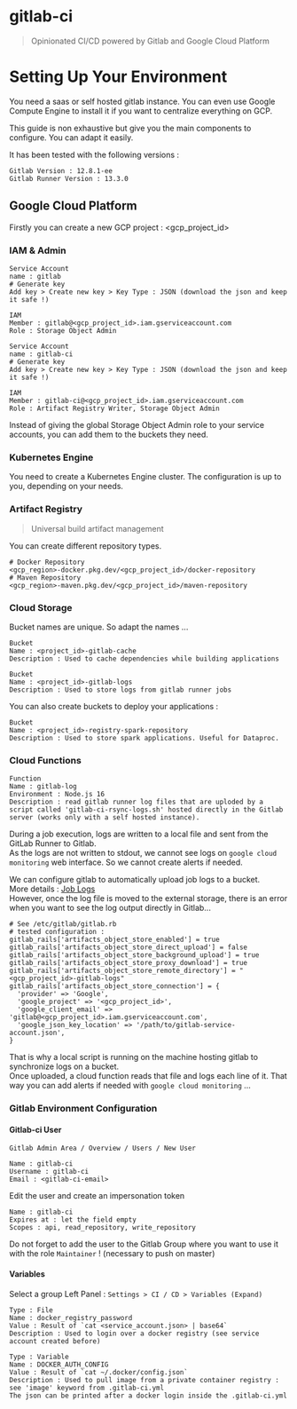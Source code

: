 # gitlab-ci
> Opinionated CI/CD powered by Gitlab and Google Cloud Platform

# Setting Up Your Environment

You need a saas or self hosted gitlab instance. You can even use Google Compute Engine to install it if you want to centralize everything on GCP.  

This guide is non exhaustive but give you the main components to configure. You can adapt it easily.

It has been tested with the following versions :
```
Gitlab Version : 12.8.1-ee
Gitlab Runner Version : 13.3.0
```

## Google Cloud Platform

Firstly you can create a new GCP project : <gcp_project_id>

### IAM & Admin

```
Service Account 
name : gitlab
# Generate key
Add key > Create new key > Key Type : JSON (download the json and keep it safe !)

IAM
Member : gitlab@<gcp_project_id>.iam.gserviceaccount.com
Role : Storage Object Admin
```

```
Service Account 
name : gitlab-ci
# Generate key
Add key > Create new key > Key Type : JSON (download the json and keep it safe !)

IAM
Member : gitlab-ci@<gcp_project_id>.iam.gserviceaccount.com
Role : Artifact Registry Writer, Storage Object Admin
```

Instead of giving the global Storage Object Admin role to your service accounts, you can add them to the buckets they need.

### Kubernetes Engine

You need to create a Kubernetes Engine cluster. The configuration is up to you, depending on your needs.

### Artifact Registry
> Universal build artifact management 

You can create different repository types.

```
# Docker Repository
<gcp_region>-docker.pkg.dev/<gcp_project_id>/docker-repository
# Maven Repository
<gcp_region>-maven.pkg.dev/<gcp_project_id>/maven-repository
```

### Cloud Storage

Bucket names are unique. So adapt the names ...

```
Bucket
Name : <project_id>-gitlab-cache
Description : Used to cache dependencies while building applications
```

```
Bucket
Name : <project_id>-gitlab-logs
Description : Used to store logs from gitlab runner jobs
```

You can also create buckets to deploy your applications :
```
Bucket
Name : <project_id>-registry-spark-repository
Description : Used to store spark applications. Useful for Dataproc.
```

### Cloud Functions

```
Function
Name : gitlab-log
Environment : Node.js 16
Description : read gitlab runner log files that are uploded by a script called 'gitlab-ci-rsync-logs.sh' hosted directly in the Gitlab server (works only with a self hosted instance).
```

During a job execution, logs are written to a local file and sent from the GitLab Runner to Gitlab.  
As the logs are not written to stdout, we cannot see logs on `google cloud monitoring` web interface. So we cannot create alerts if needed.

We can configure gitlab to automatically upload job logs to a bucket.  
More details : [Job Logs](https://docs.gitlab.com/ee/administration/job_logs.html)  
However, once the log file is moved to the external storage, there is an error when you want to see the log output directly in Gitlab...

```
# See /etc/gitlab/gitlab.rb
# tested configuration :
gitlab_rails['artifacts_object_store_enabled'] = true
gitlab_rails['artifacts_object_store_direct_upload'] = false
gitlab_rails['artifacts_object_store_background_upload'] = true
gitlab_rails['artifacts_object_store_proxy_download'] = true
gitlab_rails['artifacts_object_store_remote_directory'] = "<gcp_project_id>-gitlab-logs"
gitlab_rails['artifacts_object_store_connection'] = {
  'provider' => 'Google',
  'google_project' => '<gcp_project_id>',
  'google_client_email' => 'gitlab@<gcp_project_id>.iam.gserviceaccount.com',
  'google_json_key_location' => '/path/to/gitlab-service-account.json',
}
```

That is why a local script is running on the machine hosting gitlab to synchronize logs on a bucket.  
Once uploaded, a cloud function reads that file and logs each line of it. That way you can add alerts if needed with `google cloud monitoring` ...

### Gitlab Environment Configuration

#### Gitlab-ci User
`Gitlab Admin Area / Overview / Users / New User`

```
Name : gitlab-ci
Username : gitlab-ci
Email : <gitlab-ci-email>
```

Edit the user and create an impersonation token

```
Name : gitlab-ci
Expires at : let the field empty
Scopes : api, read_repository, write_repository
```

Do not forget to add the user to the Gitlab Group where you want to use it with the role `Maintainer` ! (necessary to push on master)

#### Variables
Select a group
Left Panel : `Settings > CI / CD > Variables (Expand)`

```
Type : File
Name : docker_registry_password
Value : Result of `cat <service_account.json> | base64`
Description : Used to login over a docker registry (see service account created before)
```

```
Type : Variable 
Name : DOCKER_AUTH_CONFIG
Value : Result of `cat ~/.docker/config.json`
Description : Used to pull image from a private container registry : see 'image' keyword from .gitlab-ci.yml
The json can be printed after a docker login inside the .gitlab-ci.yml
```

